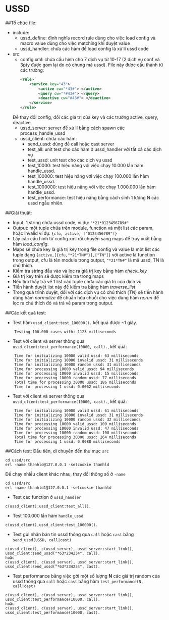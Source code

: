 # USSD 

##Tổ chức file:
- include:
    + ussd_define: định nghĩa record rule dùng cho việc load config
    và macro value dùng cho việc matching khi duyệt value
    + ussd_handler: chứa các hàm để load config là xử lí ussd code
- src:
    + config.xml: chứa cấu hình cho 7 dịch vụ từ 10-17 (2 dịch vụ conf và 3pty
    được gom lại do có chung mã ussd). File này được cấu thành từ các trường:
        ```xml
        <rule>
            <service key="43">
                <active cw="*43#"> </active>
                <query cw="*#43#"> </query>
                <deactive cw="#43#"> </deactive>
            </service>
        </rule>
        ```
     Để thay đổi config, đổi các giá trị của key và các trường active, query, deactive
    + ussd_server: server để xử lí bằng cách spawn các process_handle_ussd
    + ussd_client: chứa các hàm:
        - send_ussd: dùng để call hoặc cast server
        - test_all: unit test cho các hàm ở ussd_handler với tất cả các dịch vụ
        - test_ussd: unit test cho các dịch vụ ussd
        - test_10000: test hiệu năng với việc chạy 10.000 lần hàm handle_ussd.
        - test_100000: test hiệu năng với việc chạy 100.000 lần hàm handle_ussd.
        - test_1000000: test hiệu năng với việc chạy 1.000.000 lần hàm handle_ussd.
        - test_performance: test hiệu năng bằng cách sinh 1 lượng N các ussd ngẫu nhiên.

##Giải thuật:
- Input: 1 string chứa ussd code, ví dụ: `"*21*0123456789#"`
- Output: một tuple chứa trên module, function và một list các param, hoặc invalid
ví dụ: `{cfu, active, ["0123456789"]}`
- Lấy các cấu hình từ config.xml rồi chuyển sang maps để truy xuất bằng hàm *load_config*.
- Maps sẽ chứa key là giá trị key trong file config và value là một list các tuple dạng
`{active,[{cfu,"*21*TN#"}],["TN"]}` với active là function trong output,
cfu là tên module trong output, `"*21*TN#"` là mã ussd, TN là chú thích.
- Kiểm tra string đầu vào và lọc ra giá trị key bằng hàm *check_key*
- Giá trị key trên sẽ được kiểm tra trong maps
- Nếu tìm thấy trả về 1 list các tuple chứa các giá trị của dịch vụ
- Tiến hành duyệt list này để kiểm tra bằng hàm *traverse_list*
- Trong quá trình duyệt, đối với các dịch vụ có chú thích (*TN*) sẽ tiến hành dùng hàm *normalize*
để chuẩn hóa chuỗi cho việc dùng hàm *re:run* để lọc ra chú thích đó và trả về param trong output.


##Các kết quả test:
- Test hàm `ussd_client:test_100000().` kết quả được ~1 giây.
```
    Testing 100.000 cases with: 1123 milliseconds
```
- Test với client và server thông qua `ussd_client:test_performance(10000, call).`, kết quả:
```
    Time for initializing 10000 valid ussd: 63 milliseconds
    Time for initializing 10000 invalid ussd: 31 milliseconds
    Time for initializing 10000 random ussd: 31 milliseconds
    Time for processing 10000 valid ussd: 94 milliseconds
    Time for processing 10000 invalid ussd: 15 milliseconds
    Time for processing 10000 random ussd: 77 milliseconds
    Total time for processing 30000 ussd: 186 milliseconds
    Time for processing 1 ussd: 0.0062 milliseconds
```
- Test với client và server thông qua `ussd_client:test_performance(10000, cast).`, kết quả:
```
    Time for initializing 10000 valid ussd: 61 milliseconds
    Time for initializing 10000 invalid ussd: 31 milliseconds
    Time for initializing 10000 random ussd: 32 milliseconds
    Time for processing 10000 valid ussd: 109 milliseconds
    Time for processing 10000 invalid ussd: 47 milliseconds
    Time for processing 10000 random ussd: 108 milliseconds
    Total time for processing 30000 ussd: 264 milliseconds
    Time for processing 1 ussd: 0.0088 milliseconds
```
           
##Cách test:
Đầu tiên, di chuyển đến thư mục `src` 
```
cd ussd/src
erl -name thanhld@127.0.0.1 -setcookie thanhld
```
Để chạy nhiều client khác nhau, thay đổi thông số ở `-name`
``` 
cd ussd/src
erl -name thanhld1@127.0.0.1 -setcookie thanhld
```


-  Test các function ở `ussd_handler`
```
c(ussd_client),ussd_client:test_all().
```
-  Test 100.000 lần hàm `handle_ussd`
```
c(ussd_client),ussd_client:test_100000().
```

-  Test gửi nhận bản tin ussd thông qua `call` hoặc `cast` bằng `send_ussd(USSD, call|cast)`
```
c(ussd_client), c(ussd_server), ussd_server:start_link(), ussd_client:send_ussd("*63*234234", call).
hoặc
c(ussd_client), c(ussd_server), ussd_server:start_link(), ussd_client:send_ussd("*63*234234", cast).
```
- Test performance bằng việc gởi một số lượng **N** các giá trị random của ussd thông qua `call` hoặc `cast`
bằng hàm `test_performance(N, call|cast)`
```
c(ussd_client), c(ussd_server), ussd_server:start_link(), ussd_client:test_performance(10000, call).
hoặc
c(ussd_client), c(ussd_server), ussd_server:start_link(), ussd_client:test_performance(10000, cast).
```

    

   